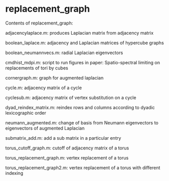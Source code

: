 # replacement_graph
Contents of replacement_graph:

adjacencylaplace.m: produces Laplacian matrix from adjacency matrix

boolean_laplace.m: adjacency and Laplacian matrices of hypercube graphs

boolean_neumannvecs.m: radial Laplacian eigenvectors

cmdhist_mdpi.m: script to run figures in paper: Spatio-spectral limiting on replacements of tori by cubes

cornergraph.m: graph for augmented laplacian

cycle.m: adjacency matrix of a cycle

cyclesub.m: adjacency matrix of vertex substitution on a cycle

dyad_reindex_matrix.m: reindex rows and columns according to dyadic lexicographic order

neumann_augmented.m: change of basis from Neumann eigenvectors to eigenvectors of augmented Laplacian

submatrix_add.m: add a sub matrix in a particular entry

torus_cutoff_graph.m: cutoff of adjacency matrix of a torus

torus_replacement_graph.m: vertex replacement of a torus

torus_replacement_graph2.m: vertex replacement of a torus with different indexing
